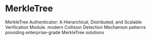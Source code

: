 # MerkleTree
MerkleTree Authenticator: A Hierarchical, Distributed, and Scalable Verification Module. modern Collision Detection Mechanism patterns providing enterprise-grade MerkleTree solutions
